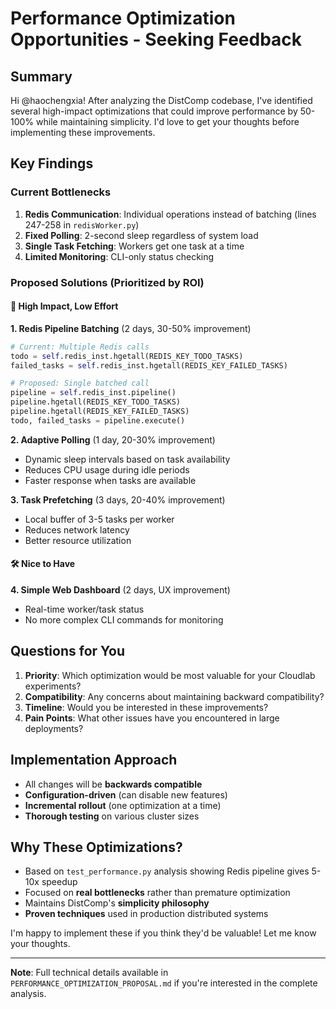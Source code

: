 # Performance Optimization Opportunities - Seeking Feedback

## Summary

Hi @haochengxia! After analyzing the DistComp codebase, I've identified several high-impact optimizations that could improve performance by 50-100% while maintaining simplicity. I'd love to get your thoughts before implementing these improvements.

## Key Findings

### Current Bottlenecks
1. **Redis Communication**: Individual operations instead of batching (lines 247-258 in `redisWorker.py`)
2. **Fixed Polling**: 2-second sleep regardless of system load 
3. **Single Task Fetching**: Workers get one task at a time
4. **Limited Monitoring**: CLI-only status checking

### Proposed Solutions (Prioritized by ROI)

#### 🚀 High Impact, Low Effort

**1. Redis Pipeline Batching** (2 days, 30-50% improvement)
```python
# Current: Multiple Redis calls
todo = self.redis_inst.hgetall(REDIS_KEY_TODO_TASKS)
failed_tasks = self.redis_inst.hgetall(REDIS_KEY_FAILED_TASKS)

# Proposed: Single batched call  
pipeline = self.redis_inst.pipeline()
pipeline.hgetall(REDIS_KEY_TODO_TASKS)
pipeline.hgetall(REDIS_KEY_FAILED_TASKS)
todo, failed_tasks = pipeline.execute()
```

**2. Adaptive Polling** (1 day, 20-30% improvement)
- Dynamic sleep intervals based on task availability
- Reduces CPU usage during idle periods
- Faster response when tasks are available

**3. Task Prefetching** (3 days, 20-40% improvement)
- Local buffer of 3-5 tasks per worker
- Reduces network latency
- Better resource utilization

#### 🛠️ Nice to Have

**4. Simple Web Dashboard** (2 days, UX improvement)
- Real-time worker/task status
- No more complex CLI commands for monitoring

## Questions for You

1. **Priority**: Which optimization would be most valuable for your Cloudlab experiments?
2. **Compatibility**: Any concerns about maintaining backward compatibility?
3. **Timeline**: Would you be interested in these improvements?
4. **Pain Points**: What other issues have you encountered in large deployments?

## Implementation Approach

- All changes will be **backwards compatible**
- **Configuration-driven** (can disable new features)
- **Incremental rollout** (one optimization at a time)
- **Thorough testing** on various cluster sizes

## Why These Optimizations?

- Based on `test_performance.py` analysis showing Redis pipeline gives 5-10x speedup
- Focused on **real bottlenecks** rather than premature optimization
- Maintains DistComp's **simplicity philosophy**
- **Proven techniques** used in production distributed systems

I'm happy to implement these if you think they'd be valuable! Let me know your thoughts.

---

**Note**: Full technical details available in `PERFORMANCE_OPTIMIZATION_PROPOSAL.md` if you're interested in the complete analysis.
